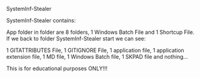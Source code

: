 SystemInf-Stealer


SystemInf-Stealer contains:

App folder in folder are 8 folders, 1 Windows Batch File and 1 Shortcup File. If we back to folder SystemInf-Stealer start we can see:

1 GITATTRIBUTES File, 1 GITIGNORE File, 1 application file, 1 application extension file, 1 MD file, 1 Windows Batch file, 1 SKPAD file and nothing...

 This is for educational purposes ONLY!!!
